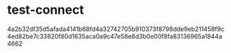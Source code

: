 # test-connect


4a2b32df35d5afada4141b68fd4a32742705b910373f8798dde9eb211458f9c4ed82be7c33820f80d1635aca0a9c47e58e8d3b0e00f8fa83136965a1844a4662
